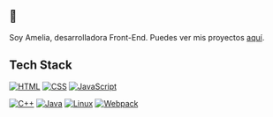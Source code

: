 ## 👋
Soy Amelia, desarrolladora Front-End. Puedes ver mis proyectos <a href="https://ameliahub.github.io/personal-portfolio/" target="_blank" rel="noopener noreferrer">aquí</a>. 

## Tech Stack
[![HTML](https://img.shields.io/badge/HTML-E34F26?style=flat-square&logo=html5&logoColor=white)](#)
[![CSS](https://img.shields.io/badge/CSS-1572B6?style=flat-square&logo=css3&logoColor=white)](#)
[![JavaScript](https://img.shields.io/badge/JavaScript-F7DF1E?style=flat-square&logo=javascript&logoColor=black)](#)

[![C++](https://img.shields.io/badge/C%2B%2B-00599C?style=flat-square&logo=c%2B%2B&logoColor=white)](#)
[![Java](https://img.shields.io/badge/Java-007396?style=flat-square&logo=java&logoColor=white)](#)
[![Linux](https://img.shields.io/badge/Linux-FCC624?style=flat-square&logo=linux&logoColor=black)](#)
[![Webpack](https://img.shields.io/badge/webpack-5.0.0-blue?style=flat-square&logo=webpack)](#)








